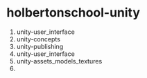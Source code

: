 # holbertonschool-unity
1) unity-user_interface
2) unity-concepts
3) unity-publishing
4) unity-user_interface
5) unity-assets_models_textures
6) 
